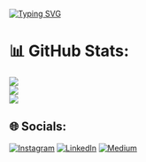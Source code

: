 [![Typing SVG](https://readme-typing-svg.demolab.com?font=Lato&size=32&pause=500&vCenter=true&width=600&height=100&lines=Hello+World+!!!;I'm+Santhosh+Murugaiah)](https://git.io/typing-svg)

# 📊 GitHub Stats:
![](https://github-readme-stats.vercel.app/api?username=SANTHOSH17-DOT&theme=default&hide_border=false&include_all_commits=true&count_private=true)<br/>
![](https://github-readme-streak-stats.herokuapp.com/?user=SANTHOSH17-DOT&theme=default&hide_border=false)<br/>
![](https://github-readme-stats.vercel.app/api/top-langs/?username=SANTHOSH17-DOT&theme=default&hide_border=false&include_all_commits=true&count_private=true&layout=compact)

## 🌐 Socials:
[![Instagram](https://img.shields.io/badge/Instagram-%23E4405F.svg?logo=Instagram&logoColor=white)](https://instagram.com/santhosh_m_3) [![LinkedIn](https://img.shields.io/badge/LinkedIn-%230077B5.svg?logo=linkedin&logoColor=white)](https://linkedin.com/in/santhosh-m-041689217) [![Medium](https://img.shields.io/badge/Medium-12100E?logo=medium&logoColor=white)](https://medium.com/@santhosh_m) 
